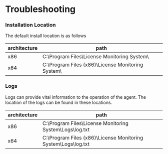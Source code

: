 # Troubleshooting

### Installation Location

The default install location is as follows

| architecture | path                                               |
| ------------ | -------------------------------------------------- |
| x86          | C:\Program Files\License Monitoring System\        |
| x64          | C:\Program Files (x86)\License Monitoring System\  |

### Logs

Logs can provide vital information to the operation of the agent. The location of the logs can be found in these locations.

| architecture | path                                                          |
| ------------ | ------------------------------------------------------------- |
| x86          | C:\Program Files\License Monitoring System\Logs\log.txt       |
| x64          | C:\Program Files (x86)\License Monitoring System\Logs\log.txt |

